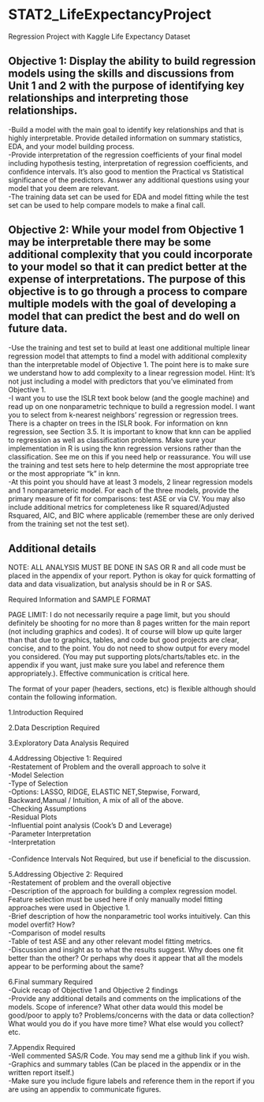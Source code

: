 # STAT2_LifeExpectancyProject
Regression Project with Kaggle Life Expectancy Dataset


## Objective 1: Display the ability to build regression models using the skills and discussions from Unit 1 and 2 with the purpose of identifying key relationships and interpreting those relationships.

-Build a model with the main goal to identify key relationships and that is highly interpretable.  Provide detailed information on summary statistics, EDA, and your model building process.<br />
-Provide interpretation of the regression coefficients of your final model including hypothesis testing, interpretation of regression coefficients, and confidence intervals. It’s also good to mention the Practical vs Statistical significance of the predictors.  Answer any additional questions using your model that you deem are relevant.<br />
-The training data set can be used for EDA and model fitting while the test set can be used to help compare models to make a final call.<br />


## Objective 2:  While your model from Objective 1 may be interpretable there may be some additional complexity that you could incorporate to your model so that it can predict better at the expense of interpretations.  The purpose of this objective is to go through a process to compare multiple models with the goal of developing a model that can predict the best and do well on future data.  

-Use the training and test set to build at least one additional multiple linear regression model that attempts to find a model with additional complexity than the interpretable model of Objective 1.  The point here is to make sure we understand how to add complexity to a linear regression model.   Hint:  It’s not just including a model with predictors that you’ve eliminated from Objective 1.<br />
-I want you to use the ISLR text book below (and the google machine) and read up on one nonparametric technique to build a regression model.  I want you to select from k-nearest neighbors’ regression or regression trees. There is a chapter on trees in the ISLR book.  For information on knn regression, see Section 3.5.  It is important to know that knn can be applied to regression as well as classification problems.  Make sure your implementation in R is using the knn regression versions rather than the classification.  See me on this if you need help or reassurance.  You will use the training and test sets here to help determine the most appropriate tree or the most appropriate “k” in knn. <br />
-At this point you should have at least 3 models, 2 linear regression models and 1 nonparameteric model.  For each of the three models, provide the primary measure of fit for comparisons:  test ASE or via CV.  You may also include additional metrics for completeness like R squared/Adjusted Rsquared, AIC, and BIC where applicable (remember these are only derived from the training set not the test set).  <br />


## Additional details

NOTE: ALL ANALYSIS MUST BE DONE IN SAS OR R and all code must be placed in the appendix of your report. Python is okay for quick formatting of data and data visualization, but analysis should be in R or SAS. <br />


Required Information and SAMPLE FORMAT <br />

PAGE LIMIT: I do not necessarily require a page limit, but you should definitely be shooting for no more than 8 pages written for the main report (not including graphics and codes).  It of course will blow up quite larger than that due to graphics, tables, and code but good projects are clear, concise, and to the point.  You do not need to show output for every model you considered.  (You may put supporting plots/charts/tables etc. in the appendix if you want, just make sure you label and reference them appropriately.). Effective communication is critical here.  <br />

The format of your paper (headers, sections, etc) is flexible although should contain the following information.   <br />

1.Introduction Required <br />

2.Data Description  Required <br />

3.Exploratory Data Analysis Required <br />

4.Addressing Objective 1:  Required <br />
-Restatement of Problem and the overall approach to solve it  <br />
-Model Selection<br />
	-Type of Selection <br />
	-Options: LASSO, RIDGE, ELASTIC NET,Stepwise, Forward, Backward,Manual / Intuition, A mix of all of the above.<br />
-Checking Assumptions  <br />
	-Residual Plots <br />
	-Influential point analysis (Cook’s D and Leverage)<br />
-Parameter Interpretation<br />
	-Interpretation<br />           
	-Confidence Intervals Not Required, but use if beneficial to the discussion.<br />
			
5.Addressing Objective 2: Required<br />
-Restatement of problem and the overall objective  <br />
-Description of the approach for building a complex regression model.  Feature selection must be used here if only manually model fitting approaches were used in Objective 1.<br />
-Brief description of how the nonparametric tool works intuitively.  Can this model overfit?  How?    <br />
-Comparison of model results  <br />
	-Table of test ASE and any other relevant model fitting metrics. <br />
	-Discussion and insight as to what the results suggest.  Why does one fit better than the other?  Or perhaps why does it appear that all the models appear to be performing about the same? <br />
			
6.Final summary Required <br />
-Quick recap of Objective 1 and Objective 2 findings <br />
-Provide any additional details and comments on the implications of the models.  Scope of inference?  What other data would this model be good/poor to apply 	    to?   Problems/concerns with the data or data collection? What would you do if you have more time?  What else would you collect? etc.   <br />

7.Appendix  Required <br />
-Well commented SAS/R Code.  You may send me a github link if you wish. <br />
-Graphics and summary tables (Can be placed in the appendix or in the written report itself.) <br />
-Make sure you include figure labels and reference them in the report if you are using an appendix to communicate figures. <br />
